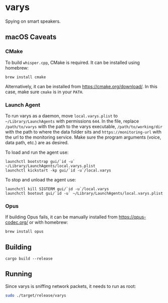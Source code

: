 # varys
Spying on smart speakers.

## macOS Caveats
### CMake
To build `whisper.cpp`, CMake is required. It can be installed using homebrew:
```shell
brew install cmake
```
Alternatively, it can be installed from https://cmake.org/download/. In this case, make sure `cmake` is in your `PATH`.

### Launch Agent
To run varys as a daemon, move `local.varys.plist` to `~/Library/LaunchAgents` with permissions `644`.
In the file, replace `/path/to/varys` with the path to the varys executable, `/path/to/working/dir` with the path to where the data folder sits and `https://monitoring-url` with the url to the monitoring service.
Make sure the program arguments (voice, data path, etc.) are as desired.

To load and run the agent use:
```shell
launchctl bootstrap gui/`id -u` ~/Library/LaunchAgents/local.varys.plist
launchctl kickstart -kp gui/`id -u`/local.varys
```

To stop and unload the agent use:
```shell
launchctl kill SIGTERM gui/`id -u`/local.varys
launchctl bootout gui/`id -u` ~/Library/LaunchAgents/local.varys.plist
```

### Opus
If building Opus fails, it can be manually installed from https://opus-codec.org/ or with homebrew:
```shell
brew install opus
```

## Building
```shell
cargo build --release
```

## Running
Since varys is sniffing network packets, it needs to run as root:

```sh
sudo ./target/release/varys
```
